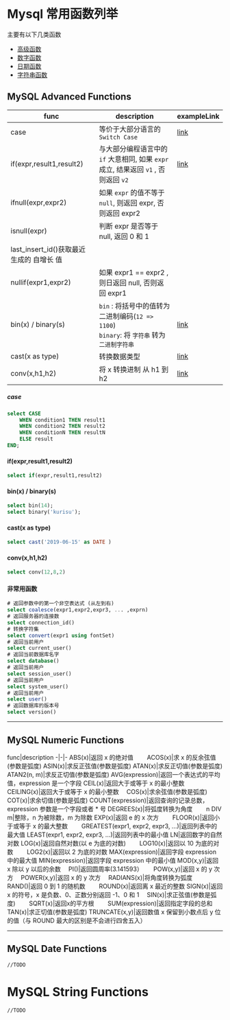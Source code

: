 
# Mysql 常用函数列举 

主要有以下几类函数 

* [高级函数](#mysql-advanced-functions)
* [数字函数](#mysql-numeric-functions)
* [日期函数](#mysql-date-functions)
* [字符串函数](#mysql-string-functions)

## MySQL Advanced Functions

func|description|exampleLink
-|-|-
case|等价于大部分语言的 `Switch Case`|[link](#case)
if(expr,result1,result2)|与大部分编程语言中的 `if` 大意相同, 如果 `expr` 成立, 结果返回 `v1` , 否则返回 `v2`|[link](#if-expr-result1-result2-)
ifnull(expr,expr2)|如果 `expr` 的值不等于 `null`, 则返回 expr, 否则返回 expr2
isnull(expr)|判断 expr 是否等于 null, 返回 0 和 1
last_insert_id()获取最近生成的 自增长 值|
nullif(expr1,expr2)|如果 expr1 == expr2 ,则日返回 null, 否则返回 expr1
bin(x) / binary(s)| `bin` : 将括号中的值转为二进制编码(`12 => 1100`) <br>`binary`: 将 `字符串` 转为 `二进制字符串`|[link](#bin-x-binary-s-)
cast(x as type)  |转换数据类型|[link](#cast-x-as-type-)
conv(x,h1,h2)|将 x 转换进制 从 h1 到 h2|[link](#conv-x-h1-h2-)

##### case

```sql
select CASE
    WHEN condition1 THEN result1
    WHEN condition2 THEN result2
    WHEN conditionN THEN resultN
    ELSE result
END;
```

#### if(expr,result1,result2)

```sql
select if(expr,result1,result2)
```

#### bin(x) / binary(s)

```sql
select bin(14);
select binary('kurisu');
```  
          
#### cast(x as type)  

```sql
select cast('2019-06-15' as DATE )
```

#### conv(x,h1,h2)
    
```sql
select conv(12,8,2)
```
    
#### 非常用函数

```sql
# 返回参数中的第一个非空表达式 (从左到右)
select coalesce(expr1,expr2,expr3, ... ,exprn)
# 返回服务器的连接数
select connection_id()
# 转换字符集
select convert(expr1 using fontSet)
# 返回当前用户
select current_user()
# 返回当前数据库名字
select database()
# 返回当前用户
select session_user()
# 返回当前用户
select system_user()
# 返回当前用户
select user()
# 返回数据库的版本号
select version()
```

---

## MySQL Numeric Functions
func|description
-|-|-
ABS(x)|返回 x 的绝对值　　
ACOS(x)|求 x 的反余弦值(参数是弧度)
ASIN(x)|求反正弦值(参数是弧度)
ATAN(x)|求反正切值(参数是弧度)
ATAN2(n, m)|求反正切值(参数是弧度)
AVG(expression)|返回一个表达式的平均值，expression 是一个字段
CEIL(x)|返回大于或等于 x 的最小整数　
CEILING(x)|返回大于或等于 x 的最小整数　
COS(x)|求余弦值(参数是弧度)
COT(x)|求余切值(参数是弧度)
COUNT(expression)|返回查询的记录总数，expression 参数是一个字段或者 * 号
DEGREES(x)|将弧度转换为角度　　
n DIV m|整除，n 为被除数，m 为除数
EXP(x)|返回 e 的 x 次方　　
FLOOR(x)|返回小于或等于 x 的最大整数　　
GREATEST(expr1, expr2, expr3, ...)|返回列表中的最大值
LEAST(expr1, expr2, expr3, ...)|返回列表中的最小值
LN|返回数字的自然对数
LOG(x)|返回自然对数(以 e 为底的对数)　　
LOG10(x)|返回以 10 为底的对数　　
LOG2(x)|返回以 2 为底的对数
MAX(expression)|返回字段 expression 中的最大值
MIN(expression)|返回字段 expression 中的最小值
MOD(x,y)|返回 x 除以 y 以后的余数　
PI()|返回圆周率(3.141593）　　
POW(x,y)|返回 x 的 y 次方　
POWER(x,y)|返回 x 的 y 次方　
RADIANS(x)|将角度转换为弧度　　
RAND()|返回 0 到 1 的随机数　　
ROUND(x)|返回离 x 最近的整数
SIGN(x)|返回 x 的符号，x 是负数、0、正数分别返回 -1、0 和 1　
SIN(x)|求正弦值(参数是弧度)　　
SQRT(x)|返回x的平方根　　
SUM(expression)|返回指定字段的总和
TAN(x)|求正切值(参数是弧度)
TRUNCATE(x,y)|返回数值 x 保留到小数点后 y 位的值（与 ROUND 最大的区别是不会进行四舍五入）

---

## MySQL Date Functions

`//TODO`

# MySQL String Functions

`//TODO`